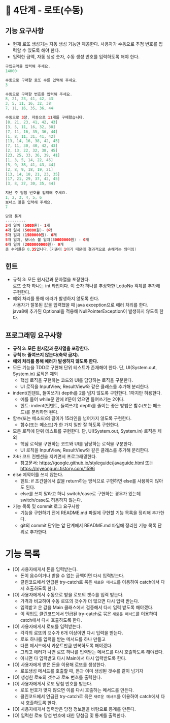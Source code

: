 # 🚀 4단계 - 로또(수동)
## 기능 요구사항
* 현재 로또 생성기는 자동 생성 기능만 제공한다. 사용자가 수동으로 추첨 번호를 입력할 수 있도록 해야 한다.
* 입력한 금액, 자동 생성 숫자, 수동 생성 번호를 입력하도록 해야 한다.
  
```java
구입금액을 입력해 주세요.
14000

수동으로 구매할 로또 수를 입력해 주세요.
3

수동으로 구매할 번호를 입력해 주세요.
8, 21, 23, 41, 42, 43
3, 5, 11, 16, 32, 38
7, 11, 16, 35, 36, 44

수동으로 3장, 자동으로 11개를 구매했습니다.
[8, 21, 23, 41, 42, 43]
[3, 5, 11, 16, 32, 38]
[7, 11, 16, 35, 36, 44]
[1, 8, 11, 31, 41, 42]
[13, 14, 16, 38, 42, 45]
[7, 11, 30, 40, 42, 43]
[2, 13, 22, 32, 38, 45]
[23, 25, 33, 36, 39, 41]
[1, 3, 5, 14, 22, 45]
[5, 9, 38, 41, 43, 44]
[2, 8, 9, 18, 19, 21]
[13, 14, 18, 21, 23, 35]
[17, 21, 29, 37, 42, 45]
[3, 8, 27, 30, 35, 44]

지난 주 당첨 번호를 입력해 주세요.
1, 2, 3, 4, 5, 6
보너스 볼을 입력해 주세요.
7

당첨 통계
---------
3개 일치 (5000원)- 1개
4개 일치 (50000원)- 0개
5개 일치 (1500000원)- 0개
5개 일치, 보너스 볼 일치(30000000원) - 0개
6개 일치 (2000000000원)- 0개
총 수익률은 0.35입니다.(기준이 1이기 때문에 결과적으로 손해라는 의미임)
```  

## 힌트  

* 규칙 3: 모든 원시값과 문자열을 포장한다.    
  로또 숫자 하나는 int 타입이다. 이 숫자 하나를 추상화한 LottoNo 객체를 추가해 구현한다.   
* 예외 처리를 통해 에러가 발생하지 않도록 한다.      
  사용자가 잘못된 값을 입력했을 때 java exception으로 에러 처리를 한다.   
  java8에 추가된 Optional을 적용해 NullPointerException이 발생하지 않도록 한다.    
    
## 프로그래밍 요구사항
* **규칙 3: 모든 원시값과 문자열을 포장한다.**
* **규칙 5: 줄여쓰지 않는다(축약 금지).**
* **예외 처리를 통해 에러가 발생하지 않도록 한다.**
* 모든 기능을 TDD로 구현해 단위 테스트가 존재해야 한다. 단, UI(System.out, System.in) 로직은 제외
  * 핵심 로직을 구현하는 코드와 UI를 담당하는 로직을 구분한다.
  * UI 로직을 InputView, ResultView와 같은 클래스를 추가해 분리한다.
* indent(인덴트, 들여쓰기) depth를 2를 넘지 않도록 구현한다. 1까지만 허용한다.
  * 예를 들어 while문 안에 if문이 있으면 들여쓰기는 2이다.
  * 힌트: indent(인덴트, 들여쓰기) depth를 줄이는 좋은 방법은 함수(또는 메소드)를 분리하면 된다.
* 함수(또는 메소드)의 길이가 15라인을 넘어가지 않도록 구현한다.
  * 함수(또는 메소드)가 한 가지 일만 잘 하도록 구현한다.
* 모든 로직에 단위 테스트를 구현한다. 단, UI(System.out, System.in) 로직은 제외
  * 핵심 로직을 구현하는 코드와 UI를 담당하는 로직을 구분한다.
  * UI 로직을 InputView, ResultView와 같은 클래스를 추가해 분리한다.
* 자바 코드 컨벤션을 지키면서 프로그래밍한다.
  * 참고문서: https://google.github.io/styleguide/javaguide.html 또는 https://myeonguni.tistory.com/1596
* else 예약어를 쓰지 않는다.
  * 힌트: if 조건절에서 값을 return하는 방식으로 구현하면 else를 사용하지 않아도 된다.
  * else를 쓰지 말라고 하니 switch/case로 구현하는 경우가 있는데 switch/case도 허용하지 않는다.
* 기능 목록 및 commit 로그 요구사항
  * 기능을 구현하기 전에 README.md 파일에 구현할 기능 목록을 정리해 추가한다.
  * git의 commit 단위는 앞 단계에서 README.md 파일에 정리한 기능 목록 단위로 추가한다.  
      
# 기능 목록    
* [O] 사용자에게서 돈을 입력받는다.    
  * 돈이 음수이거나 받을 수 없는 금액이면 다시 입력받는다.   
  * 클린코드에서 언급된 try-catch로 묶은 `새로운 메서드`를 이용하여 catch에서 다시 호출하도록 한다.  
* [O] 사용자에게서 수동으로 받을 로또의 갯수를 입력 받는다.
  * 가격과 비교하여 수동 로또의 갯수가 더 많으면 다시 입력 받는다.
  * 입력받고 온 값을 Main 클래스에서 검증해서 다시 입력 받도록 해야겠다.  
  * 이 작업도 클린코드에서 언급된 try-catch로 묶은 `새로운 메서드`를 이용하여 catch에서 다시 호출하도록 한다.
* [O] 사용자에게서 로또를 입력받는다.  
  * 각각의 로또의 갯수가 6개 이상이면 다시 입력을 받는다.   
  * 로또 하나를 입력을 받는 메서드를 하나 만들고 
  * 다른 메서드에서 카운트만큼 반복하도록 해야겠다.  
  * 그리고 에러가 나면 로또 하나를 입력받는 메서드를 다시 호출하도록 해야겠다.  
  * 아니면 다 입력받고 다시 Main에서 다시 입력받도록 한다.
* [O] 사용자에게 받은 돈을 이용해 로또를 생성한다.
  * 로또생성 메서드를 호출할 때, 돈과 이미 생성된 갯수를 같이 넘기자  
* [O] 생성한 로또의 갯수과 로또 번호를 출력한다.
* [O] 사용자에게서 로또 당첨 번호를 받는다.
  * 로또 번호가 맞지 않으면 이를 다시 호출하는 메서드를 만든다.
  * 클린코드에서 언급된 try-catch로 묶은 `새로운 메서드`를 이용하여 catch에서 다시 호출하도록 한다.
* [O] 사용자에게서 입력받은 당첨 정보들을 바탕으로 통계를 만든다.  
* [O] 입력한 로또 당첨 번호에 대한 당첨금 및 통계를 출력한다.
    